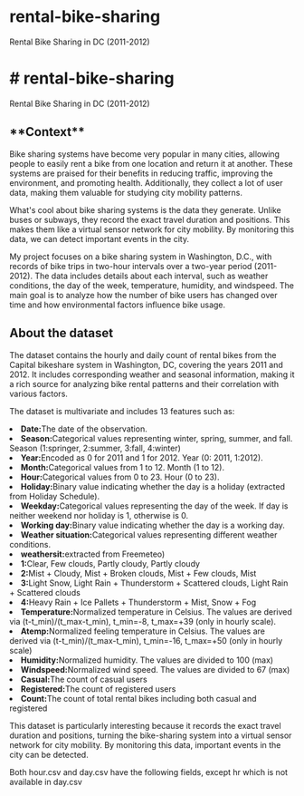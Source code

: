 # rental-bike-sharing
Rental Bike Sharing in DC (2011-2012)


<h1># rental-bike-sharing</h1>
Rental Bike Sharing in DC (2011-2012)

<h2>**Context**</h2>
Bike sharing systems have become very popular in many cities, allowing people to easily rent a bike from one location and return it at another. These systems are praised for their benefits in reducing traffic, improving the environment, and promoting health. Additionally, they collect a lot of user data, making them valuable for studying city mobility patterns.

What's cool about bike sharing systems is the data they generate. Unlike buses or subways, they record the exact travel duration and positions. This makes them like a virtual sensor network for city mobility. By monitoring this data, we can detect important events in the city. 

My project focuses on a bike sharing system in Washington, D.C., with records of bike trips in two-hour intervals over a two-year period (2011-2012). The data includes details about each interval, such as weather conditions, the day of the week, temperature, humidity, and windspeed. The main goal is to analyze how the number of bike users has changed over time and how environmental factors influence bike usage.


<h2>About the dataset</h2>
The dataset contains the hourly and daily count of rental bikes from the Capital bikeshare system in Washington, DC, covering the years 2011 and 2012. It includes corresponding weather and seasonal information, making it a rich source for analyzing bike rental patterns and their correlation with various factors.

The dataset is multivariate and includes 13 features such as:

<li><b>Date:</b>The date of the observation. </li>
<li><b>Season:</b>Categorical values representing winter, spring, summer, and fall. Season (1:springer, 2:summer, 3:fall, 4:winter)</li>
<li><b>Year:</b>Encoded as 0 for 2011 and 1 for 2012. Year (0: 2011, 1:2012).</li>
<li><b>Month:</b>Categorical values from 1 to 12. Month (1 to 12).</li>
<li><b>Hour:</b>Categorical values from 0 to 23. Hour (0 to 23).</li>
<li><b>Holiday:</b>Binary value indicating whether the day is a holiday (extracted from Holiday Schedule).</li>
<li><b>Weekday:</b>Categorical values representing the day of the week. If day is neither weekend nor holiday is 1, otherwise is 0.</li>
<li><b>Working day:</b>Binary value indicating whether the day is a working day.</li>
<li><b>Weather situation:</b>Categorical values representing different weather conditions.</li>
      <li><b>weathersit:</b>extracted from Freemeteo)</li>
     <li><b>1:</b>Clear, Few clouds, Partly cloudy, Partly cloudy</li>
      <li><b>2:</b>Mist + Cloudy, Mist + Broken clouds, Mist + Few clouds, Mist</li>
      <li><b>3:</b>Light Snow, Light Rain + Thunderstorm + Scattered clouds, Light Rain + Scattered clouds</li>
      <li><b>4:</b>Heavy Rain + Ice Pallets + Thunderstorm + Mist, Snow + Fog</li>
<li><b>Temperature:</b>Normalized temperature in Celsius. The values are derived via (t-t_min)/(t_max-t_min), t_min=-8, t_max=+39 (only in hourly scale).</li>
<li><b>Atemp:</b>Normalized feeling temperature in Celsius. The values are derived via (t-t_min)/(t_max-t_min), t_min=-16, t_max=+50 (only in hourly scale)</li>
<li><b>Humidity:</b>Normalized humidity. The values are divided to 100 (max)</li>
<li><b>Windspeed:</b>Normalized wind speed. The values are divided to 67 (max)</li>
<li><b>Casual:</b>The count of casual users</li>
<li><b>Registered:</b>The count of registered users</li>
<li><b>Count:</b>The count of total rental bikes including both casual and registered</li>


This dataset is particularly interesting because it records the exact travel duration and positions, turning the bike-sharing system into a virtual sensor network for city mobility. By monitoring this data, important events in the city can be detected.

Both hour.csv and day.csv have the following fields, except hr which is not available in day.csv